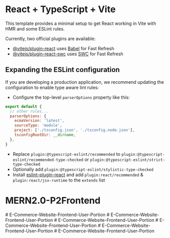 # React + TypeScript + Vite

This template provides a minimal setup to get React working in Vite with HMR and some ESLint rules.

Currently, two official plugins are available:

- [@vitejs/plugin-react](https://github.com/vitejs/vite-plugin-react/blob/main/packages/plugin-react/README.md) uses [Babel](https://babeljs.io/) for Fast Refresh
- [@vitejs/plugin-react-swc](https://github.com/vitejs/vite-plugin-react-swc) uses [SWC](https://swc.rs/) for Fast Refresh

## Expanding the ESLint configuration

If you are developing a production application, we recommend updating the configuration to enable type aware lint rules:

- Configure the top-level `parserOptions` property like this:

```js
export default {
  // other rules...
  parserOptions: {
    ecmaVersion: 'latest',
    sourceType: 'module',
    project: ['./tsconfig.json', './tsconfig.node.json'],
    tsconfigRootDir: __dirname,
  },
}
```

- Replace `plugin:@typescript-eslint/recommended` to `plugin:@typescript-eslint/recommended-type-checked` or `plugin:@typescript-eslint/strict-type-checked`
- Optionally add `plugin:@typescript-eslint/stylistic-type-checked`
- Install [eslint-plugin-react](https://github.com/jsx-eslint/eslint-plugin-react) and add `plugin:react/recommended` & `plugin:react/jsx-runtime` to the `extends` list
# MERN2.0-P2Frontend
#   E - C o m m e r c e - W e b s i t e - F r o n t e n d - U s e r - P o r t i o n  
 #   E - C o m m e r c e - W e b s i t e - F r o n t e n d - U s e r - P o r t i o n  
 #   E - C o m m e r c e - W e b s i t e - F r o n t e n d - U s e r - P o r t i o n  
 #   E - C o m m e r c e - W e b s i t e - F r o n t e n d - U s e r - P o r t i o n  
 #   E - C o m m e r c e - W e b s i t e - F r o n t e n d - U s e r - P o r t i o n  
 #   E - C o m m e r c e - W e b s i t e - F r o n t e n d - U s e r - P o r t i o n  
 